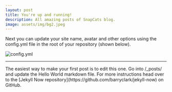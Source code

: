 ```yaml
---
layout: post
title: You're up and running!
description: All amazing posts of SnapCats blog.
image: assets/img/bg2.jpeg
---
```


Next you can update your site name, avatar and other options using the config.yml file in the root of your repository (shown below).

<div class="row">
  <div class="col-md-12">
    <img src="{{ site.baseurl }}/images/config.png" alt="config.yml">
  </div>
</div>
<hr>
The easiest way to make your first post is to edit this one. Go into /_posts/ and update the Hello World markdown file. For more instructions head over to the [Jekyll Now repository](https://github.com/barryclark/jekyll-now) on GitHub.
